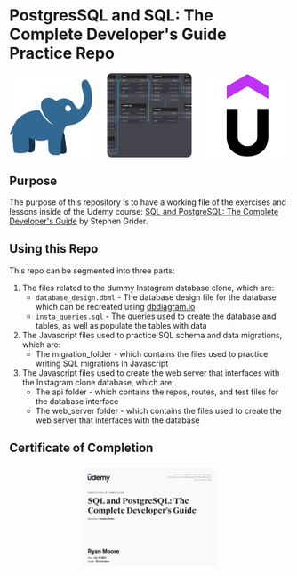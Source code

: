 # PostgresSQL and SQL: The Complete Developer's Guide Practice Repo

<div style="display: flex; justify-content: space-between;">
    <img src="images/dbcute.png" alt="dbcute" style="border-radius: 8px; width: 30%; object-fit: cover;">
    <img src="images/schema.png" alt="schema" style="border-radius: 8px; width: 30%; object-fit: cover;">
    <img src="images/udemy.png" alt="udemy" style="border-radius: 8px; width: 30%; object-fit: cover;">
</div>

## Purpose

The purpose of this repository is to have a working file of the exercises and lessons inside of the Udemy course: [SQL and PostgreSQL: The Complete Developer's Guide](https://www.udemy.com/course/sql-and-postgresql/) by Stephen Grider.

## Using this Repo

This repo can be segmented into three parts:

1. The files related to the dummy Instagram database clone, which are:
    - `database_design.dbml` - The database design file for the database which can be recreated using [dbdiagram.io](https://dbdiagram.io/home)
    - `insta_queries.sql` - The queries used to create the database and tables, as well as populate the tables with data
2. The Javascript files used to practice SQL schema and data migrations, which are:
    - The migration_folder - which contains the files used to practice writing SQL migrations in Javascript
3. The Javascript files used to create the web server that interfaces with the Instagram clone database, which are:
    - The api folder - which contains the repos, routes, and test files for the database interface
    - The web_server folder - which contains the files used to create the web server that interfaces with the database

## Certificate of Completion

<div style="text-align: center;">
    <img src="images/course_certificate.jpg" alt="udemy" style="border-radius: 8px; width: 50%; object-fit: cover;">
</div>

